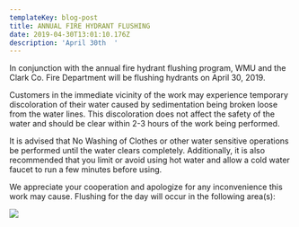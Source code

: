 ```yaml
---
templateKey: blog-post
title: ANNUAL FIRE HYDRANT FLUSHING
date: 2019-04-30T13:01:10.176Z
description: 'April 30th  '
---
```

In conjunction with the annual fire hydrant flushing program, WMU and the Clark Co. Fire Department will be flushing hydrants on April 30, 2019. 

Customers in the immediate vicinity of the work may experience temporary discoloration of their water caused by sedimentation being broken loose from the water lines.  This discoloration does not affect the safety of the water and should be clear within 2-3 hours of the work being performed.  

It is advised that No Washing of Clothes or other water sensitive operations be performed until the water clears completely.  Additionally, it is also recommended that you limit or avoid using hot water and allow a cold water faucet to run a few minutes before using.  

We appreciate your cooperation and apologize for any inconvenience this work may cause.  Flushing for the day will occur in the following area(s):

![](/img/april-30-flow-schedule.jpg)
